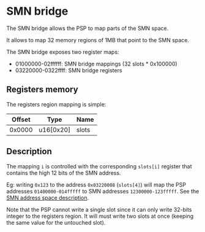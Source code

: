 # SMN bridge

The SMN bridge allows the PSP to map parts of the SMN space.

It allows to map 32 memory regions of 1MB that point to the SMN space.

The SMN bridge exposes two register maps:
  * 01000000-02ffffff: SMN bridge mappings (32 slots * 0x100000)
  * 03220000-0322ffff: SMN bridge registers

## Registers memory

The registers region mapping is simple:

Offset | Type      | Name  |
------ | --------- | ----- |
0x0000 | u16[0x20] | slots | 

## Description

The mapping `i` is controlled with the corresponding `slots[i]` register that contains the high 12 bits of the SMN address.

Eg: writing `0x123` to the address `0x03220008` (`slots[4]`) will map the PSP addresses `01400000-014fffff` to SMN addresses `12300000-123fffff`. See the [SMN address space description](../smn.md).

Note that the PSP cannot write a single slot since it can only write 32-bits integer to the registers region. It will must write two slots at once (keeping the same value for the untouched slot).